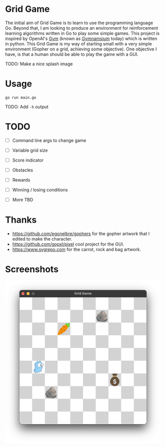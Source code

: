 # Grid Game

The initial aim of Grid Game is to learn to use the programming language Go. Beyond that, I am looking to produce an environment for reinforcement learning algorithms written in Go to play some simple games. This project is inspired by OpenAI's [Gym](https://github.com/openai/gym) (known as [Gymnamsium](https://github.com/Farama-Foundation/Gymnasium) today) which is written in python. This Grid Game is my way of starting small with a very simple environment (Gopher on a grid, achieving some objective). One objective I have, is that a human should be able to play the game with a GUI.

TODO: Make a nice splash image

# Usage
```
go run main.go
```
TODO: Add `-h` output

# TODO
- [ ] Command line args to change game
- [ ] Variable grid size
- [ ] Score indicator
- [ ] Obstacles
- [ ] Rewards
- [ ] Winning / losing conditions
- [ ] More TBD


# Thanks
- https://github.com/egonelbre/gophers for the gopher artwork that I edited to make the character.
- https://github.com/gopxl/pixel cool project for the GUI.
- https://www.svgrepo.com for the carrot, rock and bag artwork.

# Screenshots
![](https://github.com/jgs377/go-grid-game/blob/main/assets/Screenshot2.png?raw=true)